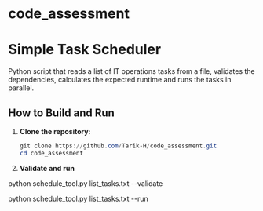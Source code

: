 # code_assessment
# Simple Task Scheduler

Python script that reads a list of IT operations tasks from a file, validates the dependencies, calculates the expected runtime and runs the tasks in parallel.

## How to Build and Run

1. **Clone the repository:**

   ```powershell
   git clone https://github.com/Tarik-H/code_assessment.git
   cd code_assessment

2. **Validate and run**

python schedule_tool.py list_tasks.txt --validate

python schedule_tool.py list_tasks.txt --run




